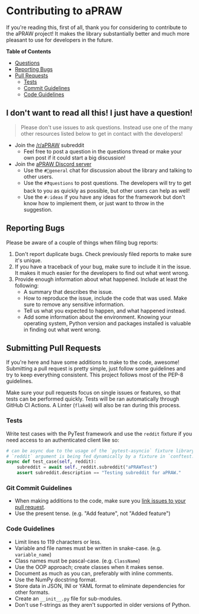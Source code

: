 # Contributing to aPRAW

If you're reading this, first of all, thank you for considering to contribute to the aPRAW project! It makes the library substantially better and much more pleasant to use for developers in the future.

**Table of Contents**
 - [Questions](#i-dont-want-to-read-all-this-i-just-have-a-question)
 - [Reporting Bugs](#reporting-bugs)
 - [Pull Requests](#submitting-pull-requests)
   - [Tests](#tests)
   - [Commit Guidelines](#git-commit-guidelines)
   - [Code Guidelines](#code-guidelines)

## I don't want to read all this! I just have a question!

> Please don't use issues to ask questions. Instead use one of the many other resources listed below to get in contact with the developers!

 - Join the [/r/aPRAW](https://reddit.com/r/aPRAW) subreddit
   - Feel free to post a question in the questions thread or make your own post if it could start a big discussion!
 - Join the [aPRAW Discord server](https://discord.gg/KSHFEw4)
   - Use the `#💬general` chat for discussion about the library and talking to other users.
   - Use the `#❓questions` to post questions. The developers will try to get back to you as quickly as possible, but other users can help as well!
   - Use the `#💡ideas` if you have any ideas for the framework but don't know how to implement them, or just want to throw in the suggestion.

## Reporting Bugs

Please be aware of a couple of things when filing bug reports:

1. Don't report duplicate bugs. Check previously filed reports to make sure it's unique.
2. If you have a traceback of your bug, make sure to include it in the issue. It makes it much easier for the developers to find out what went wrong.
3. Provide enough information about what happened. Include at least the following:
    - A summary that describes the issue.
    - How to reproduce the issue, include the code that was used. Make sure to remove any sensitive information.
    - Tell us what you expected to happen, and what happened instead.
    - Add some information about the environment. Knowing your operating system, Python version and packages installed is valuable in finding out what went wrong.

## Submitting Pull Requests

If you're here and have some additions to make to the code, awesome! Submitting a pull request is pretty simple, just follow some guidelines and try to keep everything consistent. This project follows most of the PEP-8 guidelines.

Make sure your pull requests focus on single issues or features, so that tests can be performed quickly. Tests will be ran automatically through GitHub CI Actions. A Linter (`flake8`) will also be ran during this process.

### Tests

Write test cases with the PyTest framework and use the `reddit` fixture if you need access to an authenticated client like so:

```python
# can be async due to the usage of the `pytest-asyncio` fixture library
# `reddit` argument is being fed dynamically by a fixture in `conftest.py`
async def test_case(self, reddit):
    subreddit = await self._reddit.subreddit("aPRAWTest")
    assert subreddit.description == "Testing subreddit for aPRAW."
```

### Git Commit Guidelines

 - When making additions to the code, make sure you [link issues to your pull request](https://help.github.com/en/github/managing-your-work-on-github/linking-a-pull-request-to-an-issue).
 - Use the present tense. (e.g. "Add feature", not "Added feature")

### Code Guidelines

 - Limit lines to 119 characters or less.
 - Variable and file names must be written in snake-case. (e.g. `variable_name`)
 - Class names must be pascal-case. (e.g. `ClassName`)
 - Use the OOP approach; create classes when it makes sense.
 - Document as much as you can, preferably with inline comments.
 - Use the NumPy docstring format.
 - Store data in JSON, INI or YAML format to eliminate dependencies for other formats.
 - Create an `__init__.py` file for sub-modules.
 - Don't use f-strings as they aren't supported in older versions of Python.
